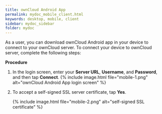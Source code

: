 ```yaml
---
title: ownCloud Android App
permalink: mydoc_mobile_client.html
keywords: desktop, mobile, client
sidebar: mydoc_sidebar
folder: mydoc
---
```


As a user, you can download ownCloud Android app in your device to connect to your ownCloud server. To connect your device to ownCloud server, complete the following steps:



**Procedure**

1. In the login screen, enter your **Server URL**, **Username**, and **Password**, and then tap **Connect**.
    {% include image.html file="mobile-1.png" alt="ownCloud Android App login screen"  %}

2. To accept a self-signed SSL server certificate, tap **Yes**.

    {% include image.html file="mobile-2.png" alt="self-signed SSL certificate"  %}